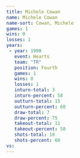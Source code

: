 ```yaml
---
title: Michele Cowan
name: Michele Cowan
name-sort: Cowan, Michele
games: 1
wins: 0
losses: 1
years:
 - year: 1990
   event: Hearts
   team: "TR"
   position: Fourth
   games: 1
   wins: 0
   losses: 1
   inturn-total: 3
   inturn-percent: 58
   outturn-total: 15
   outturn-percent: 60
   draw-total: 7
   draw-percent: 75
   takeout-total: 11
   takeout-percent: 50
   shots-total: 18
   shots-percent: 60
vs:
---
```


